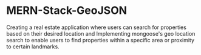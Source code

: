 # MERN-Stack-GeoJSON
Creating a real estate application where users can search for properties based on their desired location and Implementing mongoose's geo location search to enable users to find properties within a specific area or proximity to certain landmarks.
